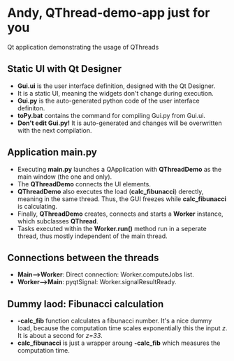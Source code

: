 # Andy, QThread-demo-app just for you
Qt application demonstrating the usage of QThreads

## Static UI with Qt Designer
- **Gui.ui** is the user interface definition, designed with the Qt Designer. 
- It is a static UI, meaning the widgets don't change during execution.
- **Gui.py** is the auto-generated python code of the user interface definiton.
- **toPy.bat** contains the command for compiling Gui.py from Gui.ui.
- **Don't edit Gui.py!** It is auto-generated and changes will be overwritten with the next compilation. 

## Application main.py
- Executing **main.py** launches a QApplication with **QThreadDemo** as the main window (the one and only).
- The **QThreadDemo** connects the UI elements.
- **QThreadDemo** also executes the load (**calc_fibunacci**) derectly, meaning in the same thread. Thus, the GUI freezes while **calc_fibunacci** is calculating.
- Finally, **QThreadDemo** creates, connects and starts a **Worker** instance, which subclasses **QThread**.
- Tasks executed within the **Worker.run()** method run in a seperate thread, thus mostly independent of the main thread.

## Connections between the threads
- **Main-->Worker**: Direct connection: Worker.computeJobs list.
- **Worker-->Main**: pyqtSignal: Worker.signalResultReady.

## Dummy laod: Fibunacci calculation
- **-calc_fib** function calculates a fibunacci number. It's a nice dummy load, because the computation time scales exponentially this the input *z*. It is about a second for *z=33*.
- **calc_fibunacci** is just a wrapper aroung **-calc_fib** which measures the computation time.


